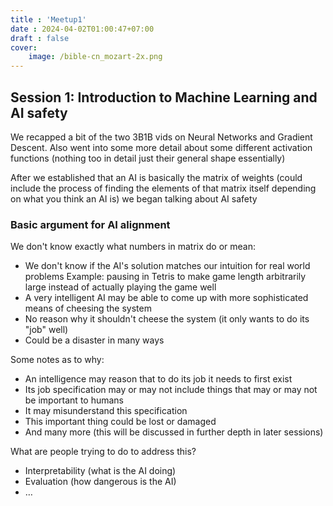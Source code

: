 ```yaml
---
title : 'Meetup1'
date : 2024-04-02T01:00:47+07:00
draft : false  
cover:
    image: /bible-cn_mozart-2x.png
---
```


## Session 1: Introduction to Machine Learning and AI safety

We recapped a bit of the two 3B1B vids on Neural Networks and Gradient Descent. Also went into some more detail about some different activation functions (nothing too in detail just their general shape essentially)  

After we established that an AI is basically the matrix of weights (could include the process of finding the elements of that matrix itself depending on what you think an AI is) we began talking about AI safety  

### Basic argument for AI alignment

We don't know exactly what numbers in matrix do or mean:

- We don't know if the AI's solution matches our intuition for real world problems
Example: pausing in Tetris to make game length arbitrarily large instead of actually playing the game well
- A very intelligent AI may be able to come up with more sophisticated means of cheesing the system
- No reason why it shouldn't cheese the system (it only wants to do its "job" well)
- Could be a disaster in many ways

Some notes as to why:

- An intelligence may reason that to do its job it needs to first exist
- Its job specification may or may not include things that may or may not be important to humans
- It may misunderstand this specification
- This important thing could be lost or damaged
- And many more (this will be discussed in further depth in later sessions)

What are people trying to do to address this?

- Interpretability (what is the AI doing)
- Evaluation (how dangerous is the AI)
- …
